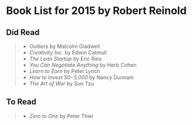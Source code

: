 # Book List for 2015 by Robert Reinold
## Did Read
>- *Outliers* by Malcolm Gladwell
>- *Creativity Inc.* by Edwin Catmull
>- *The Lean Startup* by Eric Ries
>- *You Can Negotiate Anything* by Herb Cohen
>- *Learn to Earn* by Peter Lynch
>- *How to Invest $50-$5,000* by Nancy Dunnam
>- *The Art of War* by Sun Tzu

## To Read
>- *Zero to One* by Peter Thiel
